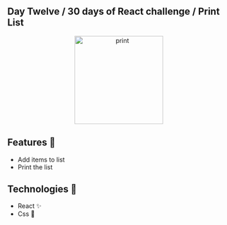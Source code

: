 ## Day Twelve / 30 days of React challenge / Print List

<p  align="center">
<img  src="https://media.giphy.com/media/S60FmbC13E0tlsNp3N/giphy.gif"  height="200" alt="print">
</p>

## Features :unicorn: 
* Add items to list
* Print the list

## Technologies :mag_right:
* React :sparkles:
* Css :nail_care:

